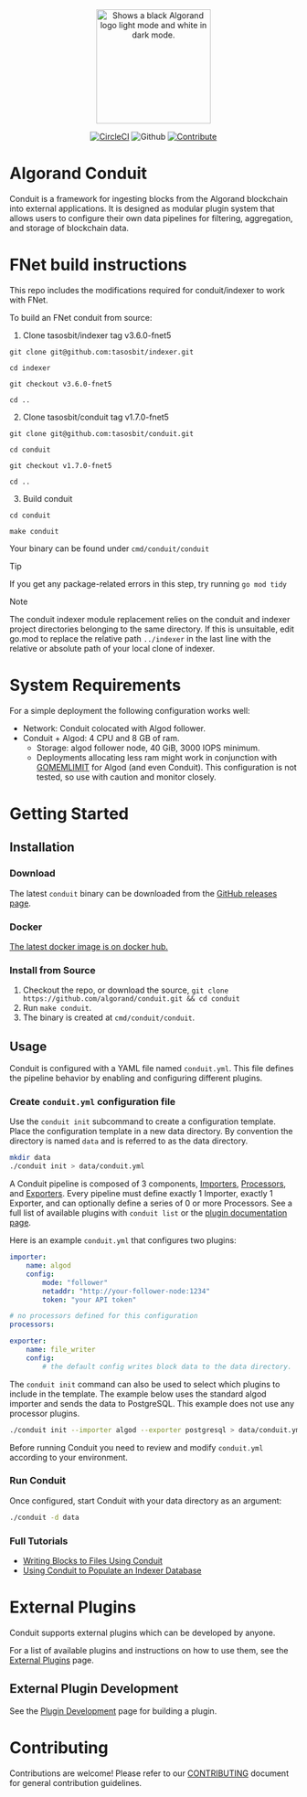 <div style="text-align:center" align="center">
  <picture>
    <source media="(prefers-color-scheme: dark)" srcset="docs/assets/algorand_logo_mark_white.png">
    <source media="(prefers-color-scheme: light)" srcset="docs/assets/algorand_logo_mark_black.png">
    <img alt="Shows a black Algorand logo light mode and white in dark mode." src="docs/assets/algorand_logo_mark_black.png" width="200">
  </picture>

[![CircleCI](https://img.shields.io/circleci/build/github/algorand/conduit/master?label=master)](https://circleci.com/gh/algorand/conduit/tree/master)
![Github](https://img.shields.io/github/license/algorand/conduit)
[![Contribute](https://img.shields.io/badge/contributor-guide-blue?logo=github)](https://github.com/algorand/go-algorand/blob/master/CONTRIBUTING.md)
</div>

# Algorand Conduit

Conduit is a framework for ingesting blocks from the Algorand blockchain into external applications. It is designed as modular plugin system that allows users to configure their own data pipelines for filtering, aggregation, and storage of blockchain data.

# FNet build instructions

This repo includes the modifications required for conduit/indexer to work with FNet. 

To build an FNet conduit from source:

1) Clone tasosbit/indexer tag v3.6.0-fnet5

```
git clone git@github.com:tasosbit/indexer.git 

cd indexer

git checkout v3.6.0-fnet5

cd ..
```

2) Clone tasosbit/conduit tag v1.7.0-fnet5

```
git clone git@github.com:tasosbit/conduit.git 

cd conduit

git checkout v1.7.0-fnet5

cd ..
```

3) Build conduit

```
cd conduit

make conduit
```

Your binary can be found under `cmd/conduit/conduit`

> [!TIP]
> If you get any package-related errors in this step, try running `go mod tidy`

> [!NOTE]
> The conduit indexer module replacement relies on the conduit and indexer project directories belonging to the same directory. If this is unsuitable, edit go.mod to replace the relative path `../indexer` in the last line with the relative or absolute path of your local clone of indexer.

# System Requirements

For a simple deployment the following configuration works well:
* Network: Conduit colocated with Algod follower.
* Conduit + Algod: 4 CPU and 8 GB of ram.
  * Storage: algod follower node, 40 GiB, 3000 IOPS minimum.
  * Deployments allocating less ram might work in conjunction with [GOMEMLIMIT](https://pkg.go.dev/runtime@master#hdr-Environment_Variables) for Algod (and even Conduit). This configuration is not tested, so use with caution and monitor closely.

# Getting Started

## Installation

### Download

The latest `conduit` binary can be downloaded from the [GitHub releases page](https://github.com/algorand/conduit/releases).

### Docker

[The latest docker image is on docker hub.](https://hub.docker.com/r/algorand/conduit)

### Install from Source

1. Checkout the repo, or download the source, `git clone https://github.com/algorand/conduit.git && cd conduit`
2. Run `make conduit`.
3. The binary is created at `cmd/conduit/conduit`.

## Usage

Conduit is configured with a YAML file named `conduit.yml`. This file defines the pipeline behavior by enabling and configuring different plugins.

### Create `conduit.yml` configuration file

Use the `conduit init` subcommand to create a configuration template. Place the configuration template in a new data directory. By convention the directory is named `data` and is referred to as the data directory.

```sh
mkdir data
./conduit init > data/conduit.yml
```

A Conduit pipeline is composed of 3 components, [Importers](./conduit/plugins/importers/), [Processors](./conduit/plugins/processors/), and [Exporters](./conduit/plugins/exporters/).
Every pipeline must define exactly 1 Importer, exactly 1 Exporter, and can optionally define a series of 0 or more Processors. See a full list of available plugins with `conduit list` or the [plugin documentation page](./conduit/plugins).

Here is an example `conduit.yml` that configures two plugins:

```yaml
importer:
    name: algod
    config:
        mode: "follower"
        netaddr: "http://your-follower-node:1234"
        token: "your API token"

# no processors defined for this configuration
processors:

exporter:
    name: file_writer
    config:
        # the default config writes block data to the data directory.
```

The `conduit init` command can also be used to select which plugins to include in the template. The example below uses the standard algod importer and sends the data to PostgreSQL. This example does not use any processor plugins.
```sh
./conduit init --importer algod --exporter postgresql > data/conduit.yml
```

Before running Conduit you need to review and modify `conduit.yml` according to your environment.

### Run Conduit

Once configured, start Conduit with your data directory as an argument:
```sh
./conduit -d data
```

### Full Tutorials

* [Writing Blocks to Files Using Conduit](./docs/tutorials/WritingBlocksToFile.md)
* [Using Conduit to Populate an Indexer Database](./docs/tutorials/IndexerWriter.md)

# External Plugins

Conduit supports external plugins which can be developed by anyone.

For a list of available plugins and instructions on how to use them, see the [External Plugins](./docs/ExternalPlugins.md) page.

## External Plugin Development

See the [Plugin Development](./docs/PluginDevelopment.md) page for building a plugin.

# Contributing

Contributions are welcome! Please refer to our [CONTRIBUTING](https://github.com/algorand/go-algorand/blob/master/CONTRIBUTING.md) document for general contribution guidelines.